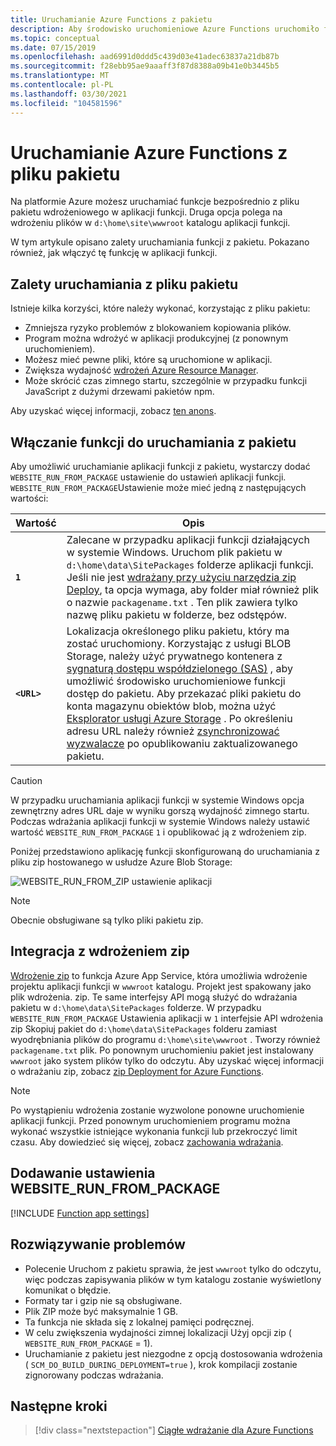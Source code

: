 ```yaml
---
title: Uruchamianie Azure Functions z pakietu
description: Aby środowisko uruchomieniowe Azure Functions uruchomiło funkcje, instalując plik pakietu wdrożeniowego zawierający pliki projektu aplikacji funkcji.
ms.topic: conceptual
ms.date: 07/15/2019
ms.openlocfilehash: aad6991d0ddd5c439d03e41adec63837a21db87b
ms.sourcegitcommit: f28ebb95ae9aaaff3f87d8388a09b41e0b3445b5
ms.translationtype: MT
ms.contentlocale: pl-PL
ms.lasthandoff: 03/30/2021
ms.locfileid: "104581596"
---
```

# <a name="run-your-azure-functions-from-a-package-file"></a>Uruchamianie Azure Functions z pliku pakietu

Na platformie Azure możesz uruchamiać funkcje bezpośrednio z pliku pakietu wdrożeniowego w aplikacji funkcji. Druga opcja polega na wdrożeniu plików w `d:\home\site\wwwroot` katalogu aplikacji funkcji.

W tym artykule opisano zalety uruchamiania funkcji z pakietu. Pokazano również, jak włączyć tę funkcję w aplikacji funkcji.

## <a name="benefits-of-running-from-a-package-file"></a>Zalety uruchamiania z pliku pakietu
  
Istnieje kilka korzyści, które należy wykonać, korzystając z pliku pakietu:

+ Zmniejsza ryzyko problemów z blokowaniem kopiowania plików.
+ Program można wdrożyć w aplikacji produkcyjnej (z ponownym uruchomieniem).
+ Możesz mieć pewne pliki, które są uruchomione w aplikacji.
+ Zwiększa wydajność [wdrożeń Azure Resource Manager](functions-infrastructure-as-code.md).
+ Może skrócić czas zimnego startu, szczególnie w przypadku funkcji JavaScript z dużymi drzewami pakietów npm.

Aby uzyskać więcej informacji, zobacz [ten anons](https://github.com/Azure/app-service-announcements/issues/84).

## <a name="enabling-functions-to-run-from-a-package"></a>Włączanie funkcji do uruchamiania z pakietu

Aby umożliwić uruchamianie aplikacji funkcji z pakietu, wystarczy dodać `WEBSITE_RUN_FROM_PACKAGE` ustawienie do ustawień aplikacji funkcji. `WEBSITE_RUN_FROM_PACKAGE`Ustawienie może mieć jedną z następujących wartości:

| Wartość  | Opis  |
|---------|---------|
| **`1`**  | Zalecane w przypadku aplikacji funkcji działających w systemie Windows. Uruchom plik pakietu w `d:\home\data\SitePackages` folderze aplikacji funkcji. Jeśli nie jest [wdrażany przy użyciu narzędzia zip Deploy](#integration-with-zip-deployment), ta opcja wymaga, aby folder miał również plik o nazwie `packagename.txt` . Ten plik zawiera tylko nazwę pliku pakietu w folderze, bez odstępów. |
|**`<URL>`**  | Lokalizacja określonego pliku pakietu, który ma zostać uruchomiony. Korzystając z usługi BLOB Storage, należy użyć prywatnego kontenera z [sygnaturą dostępu współdzielonego (SAS)](../vs-azure-tools-storage-manage-with-storage-explorer.md#generate-a-sas-in-storage-explorer) , aby umożliwić środowisko uruchomieniowe funkcji dostęp do pakietu. Aby przekazać pliki pakietu do konta magazynu obiektów blob, można użyć [Eksplorator usługi Azure Storage](../vs-azure-tools-storage-manage-with-storage-explorer.md) . Po określeniu adresu URL należy również [zsynchronizować wyzwalacze](functions-deployment-technologies.md#trigger-syncing) po opublikowaniu zaktualizowanego pakietu. |

> [!CAUTION]
> W przypadku uruchamiania aplikacji funkcji w systemie Windows opcja zewnętrzny adres URL daje w wyniku gorszą wydajność zimnego startu. Podczas wdrażania aplikacji funkcji w systemie Windows należy ustawić wartość `WEBSITE_RUN_FROM_PACKAGE` `1` i opublikować ją z wdrożeniem zip.

Poniżej przedstawiono aplikację funkcji skonfigurowaną do uruchamiania z pliku zip hostowanego w usłudze Azure Blob Storage:

![WEBSITE_RUN_FROM_ZIP ustawienie aplikacji](./media/run-functions-from-deployment-package/run-from-zip-app-setting-portal.png)

> [!NOTE]
> Obecnie obsługiwane są tylko pliki pakietu zip.

## <a name="integration-with-zip-deployment"></a>Integracja z wdrożeniem zip

[Wdrożenie zip][Zip deployment for Azure Functions] to funkcja Azure App Service, która umożliwia wdrożenie projektu aplikacji funkcji w `wwwroot` katalogu. Projekt jest spakowany jako plik wdrożenia. zip. Te same interfejsy API mogą służyć do wdrażania pakietu w `d:\home\data\SitePackages` folderze. W przypadku `WEBSITE_RUN_FROM_PACKAGE` Ustawienia aplikacji w `1` interfejsie API wdrożenia zip Skopiuj pakiet do `d:\home\data\SitePackages` folderu zamiast wyodrębniania plików do programu `d:\home\site\wwwroot` . Tworzy również `packagename.txt` plik. Po ponownym uruchomieniu pakiet jest instalowany `wwwroot` jako system plików tylko do odczytu. Aby uzyskać więcej informacji o wdrażaniu zip, zobacz [zip Deployment for Azure Functions](deployment-zip-push.md).

> [!NOTE]
> Po wystąpieniu wdrożenia zostanie wyzwolone ponowne uruchomienie aplikacji funkcji. Przed ponownym uruchomieniem programu można wykonać wszystkie istniejące wykonania funkcji lub przekroczyć limit czasu. Aby dowiedzieć się więcej, zobacz [zachowania wdrażania](functions-deployment-technologies.md#deployment-behaviors).

## <a name="adding-the-website_run_from_package-setting"></a>Dodawanie ustawienia WEBSITE_RUN_FROM_PACKAGE

[!INCLUDE [Function app settings](../../includes/functions-app-settings.md)]


## <a name="troubleshooting"></a>Rozwiązywanie problemów

- Polecenie Uruchom z pakietu sprawia, że jest `wwwroot` tylko do odczytu, więc podczas zapisywania plików w tym katalogu zostanie wyświetlony komunikat o błędzie.
- Formaty tar i gzip nie są obsługiwane.
- Plik ZIP może być maksymalnie 1 GB.
- Ta funkcja nie składa się z lokalnej pamięci podręcznej.
- W celu zwiększenia wydajności zimnej lokalizacji Użyj opcji zip ( `WEBSITE_RUN_FROM_PACKAGE` = 1).
- Uruchamianie z pakietu jest niezgodne z opcją dostosowania wdrożenia ( `SCM_DO_BUILD_DURING_DEPLOYMENT=true` ), krok kompilacji zostanie zignorowany podczas wdrażania.

## <a name="next-steps"></a>Następne kroki

> [!div class="nextstepaction"]
> [Ciągłe wdrażanie dla Azure Functions](functions-continuous-deployment.md)

[Zip deployment for Azure Functions]: deployment-zip-push.md
